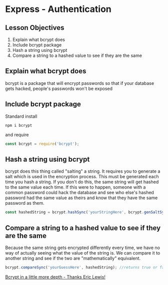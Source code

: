 # Express - Authentication

<!--SEI1 8:56 did my denver lesson, then 9:00 here -->

## Lesson Objectives
1. Explain what bcrypt does
1. Include bcrypt package
1. Hash a string using bcrypt
1. Compare a string to a hashed value to see if they are the same

## Explain what bcrypt does

bcrypt is a package that will encrypt passwords so that if your database gets hacked, people's passwords won't be exposed

## Include bcrypt package

Standard install

```
npm i bcrypt
```

and require

```javascript
const bcrypt = require('bcrypt');
```

## Hash a string using bcrypt

bcrypt does this thing called "salting" a string.  It requires you to generate a salt which is used in the encryption process.  This must be generated each time you hash a string.  If you don't do this, the same string will get hashed to the same value each time.  If this were to happen, someone with a common password could hack the database and see who else's hashed password had the same value as theirs and know that they have the same password as them.

```javascript
const hashedString = bcrypt.hashSync('yourStringHere', bcrypt.genSaltSync(10));
```

## Compare a string to a hashed value to see if they are the same

Because the same string gets encrypted differently every time, we have no way of actually seeing what the value of the string is.  We can compare it to another string and see if the two are "mathematically" equivalent.

```javascript
bcrypt.compareSync('yourGuessHere', hashedString); //returns true or false
```

[Bcrypt in a little more depth - Thanks Eric Lewis!](https://all-about-bcrypt.glitch.me/)

<!--SEI1 9:23, then spent about 10 minutes describing binary of hashing algorithm -->
